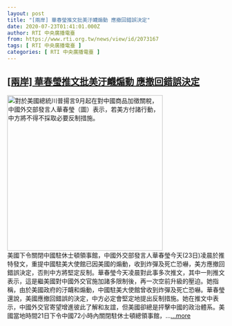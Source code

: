 ```yaml
---
layout: post
title: "[兩岸] 華春瑩推文批美汙衊煽動 應撤回錯誤決定"
date: 2020-07-23T01:41:01.000Z
author: RTI 中央廣播電臺
from: https://www.rti.org.tw/news/view/id/2073167
tags: [ RTI 中央廣播電臺 ]
categories: [ RTI 中央廣播電臺 ]
---
```

<!--1595468461000-->
[[兩岸] 華春瑩推文批美汙衊煽動 應撤回錯誤決定](https://www.rti.org.tw/news/view/id/2073167)
------

<div>
<img src="https://static.rti.org.tw/assets/thumbnails/2019/08/02/20190802000101M.jpg" width="360" alt="對於美國總統川普揚言9月起在對中國商品加徵關稅，中國外交部發言人華春瑩（圖）表示，若美方付諸行動，中方將不得不採取必要反制措施。" title="對於美國總統川普揚言9月起在對中國商品加徵關稅，中國外交部發言人華春瑩（圖）表示，若美方付諸行動，中方將不得不採取必要反制措施。"><br>美國下令關閉中國駐休士頓領事館，中國外交部發言人華春瑩今天(23日)凌晨於推特發文，重提中國駐美大使館已因美國的煽動，收到炸彈及死亡恐嚇，美方應撤回錯誤決定，否則中方將堅定反制。華春瑩今天凌晨對此事多次推文，其中一則推文表示，這是繼美國對中國外交官施加諸多限制後，再一次空前升級的壓迫。她指稱，由於美國政府的汙衊和煽動，中國駐美大使館曾收到炸彈及死亡恐嚇。華春瑩還說，美國應撤回錯誤的決定，中方必定會堅定地提出反制措施。她在推文中表示，中國外交官寄望增進彼此了解和友誼，但美國卻總是抨擊中國的政治體系。美國當地時間21日下令中國72小時內關閉駐休士頓總領事館，...<a target="_blank" href="https://www.rti.org.tw/news/view/id/2073167">...more</a>
</div>
